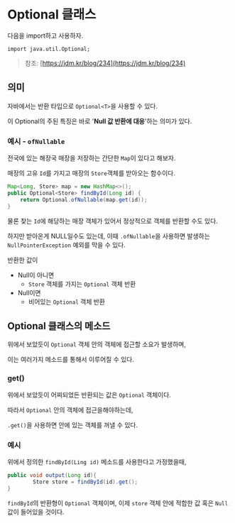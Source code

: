 # Optional 클래스
다음을 import하고 사용하자.

`import java.util.Optional;`

> 참조: [https://jdm.kr/blog/234](https://jdm.kr/blog/234)

## 의미

자바에서는 반환 타입으로 `Optional<T>`을 사용할 수 있다. 

이 Optional의 주된 특징은 바로 '**Null 값 반환에 대응**'하는 의미가 있다.

### 예시 - `ofNullable`

전국에 있는 해장국 매장을 저장하는 간단한 `Map`이 있다고 해보자. 

매장의 고유 `Id`를 가지고 매장의 `Store`객체를 받아오는 함수이다. 

```java
Map<Long, Store> map = new HashMap<>();
public Optional<Store> findById(Long id) {
    return Optional.ofNullable(map.get(id));
}
```

물론 찾는 `Id`에 해당하는 매장 객체가 있어서 정상적으로 객체를 반환할 수도 있다. 

하지만 받아온게 NULL일수도 있는데, 이때 `.ofNullable`을 사용하면 발생하는 `NullPointerException` 예외를 막을 수 있다.

반환한 값이

- Null이 아니면
    - `Store` 객체를 가지는 `Optional` 객체 반환
- Null이면
    - 비어있는 `Optional` 객체 반환

## Optional 클래스의 메소드

위에서 보았듯이 `Optional` 객체 안의 객체에 접근할 소요가 발생하며, 

이는 여러가지 메소드를 통해서 이루어질 수 있다. 

### get()

위에서 보았듯이 어찌되었든 반환되는 값은 `Optional` 객체이다.

따라서 `Optional` 안의 객체에 접근을해야하는데, 

`.get()`을 사용하면 안에 있는 객체를 꺼낼 수 있다. 

### 예시

위에서 정의한 `findById(Ling id)` 메소드를 사용한다고 가정했을때, 

```java
public void output(Long id){
		Store store = findById(id).get();
}
```

`findById`의 반환형이 `Optional` 객체이며, 이제 `store` 객체 안에 적합한 값 혹은 `Null` 값이 들어있을 것이다.

